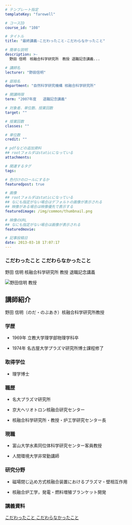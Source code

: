 ```yaml
---
# テンプレート指定
templateKey: "farewell"

# コースID
course_id: "108"

# タイトル
title: "最終講義-こだわったこと-こだわらなかったこと"

# 簡単な説明
description: >-
  野田 信明　核融合科学研究所　教授 退職記念講義...

# 講師名
lecturer: "野田信明"

# 部局名
department: "自然科学研究機構 核融合科学研究所"

# 開講時限
term: "2007年度	退職記念講義"

# 対象者、単位数、授業回数
target: ""

# 授業回数
classes: ""

# 単位数
credit: ""

# pdfなどの追加資料
## rootフォルダはstaticになっている
attachments: 

# 関連するタグ
tags:

# 色付けのロールにするか
featuredpost: true

# 画像
## rootフォルダはstaticになっている
## なにも指定がない場合はデフォルトの画像が表示される
## 映像がある場合は映像優先で表示する
featuredimage: /img/common/thumbnail.png

# 映像のURL
## なにも指定がない場合は画像が表示される
featuredmovie: 

# 記事投稿日
date: 2013-03-18 17:07:17
---
```


### こだわったこと こだわらなかったこと

野田 信明 核融合科学研究所 教授 退職記念講義

![野田信明 教授](/files/108/s_NodaN021.jpg) 

## 講師紹介

野田 信明（のだ・のぶあき）核融合科学研究所教授

### 学歴

* 1969年 立教大学理学部物理学科卒

* 1974年 名古屋大学プラズマ研究所博士課程修了

### 取得学位

* 理学博士

### 職歴

* 名大プラズマ研究所

* 京大ヘリオトロン核融合研究センター

* 核融合科学研究所・教授・炉工学研究センター長

### 現職

* 富山大学水素同位体科学研究センター客員教授

* 人間環境大学非常勤講師

### 研究分野

* 磁場閉じ込め方式核融合装置におけるプラズマ・壁相互作用

* 核融合炉工学，発電・燃料増殖ブランケット開発

### 講義資料

[こだわったこと こだわらなかったこと](/files/108/Noda.pdf) 

